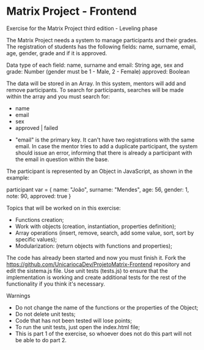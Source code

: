 # Matrix Project - Frontend
Exercise for the Matrix Project third edition - Leveling phase


The Matrix Project needs a system to manage participants and their grades.
The registration of students has the following fields: name, surname, email, age, gender, grade and if it is approved.

Data type of each field:
name, surname and email: String
age, sex and grade: Number (gender must be 1 - Male, 2 - Female)
approved: Boolean

The data will be stored in an Array.
In this system, mentors will add and remove participants.
To search for participants, searches will be made within the array and you must search for:
- name
- email
- sex
- approved | failed

* "email" is the primary key. It can't have two registrations with the same email.
In case the mentor tries to add a duplicate participant, the system should issue an error, informing that there is already a participant with the email in question within the base.

The participant is represented by an Object in JavaScript, as shown in the example:

participant var = {
	name: "João",
	surname: "Mendes",
	age: 56,
	gender: 1,
	note: 90,
	approved: true
}

Topics that will be worked on in this exercise:
- Functions creation;
- Work with objects (creation, instantiation, properties definition);
- Array operations (insert, remove, search, add some value, sort, sort by specific values);
- Modularization: (return objects with functions and properties);

The code has already been started and now you must finish it.
Fork the https://github.com/UnicariocaDev/ProjetoMatrix-Frontend repository and edit the sistema.js file.
Use unit tests (tests.js) to ensure that the implementation is working and create additional tests for the rest of the functionality if you think it's necessary.

Warnings
- Do not change the name of the functions or the properties of the Object;
- Do not delete unit tests;
- Code that has not been tested will lose points;
- To run the unit tests, just open the index.html file;
- This is part 1 of the exercise, so whoever does not do this part will not be able to do part 2.
